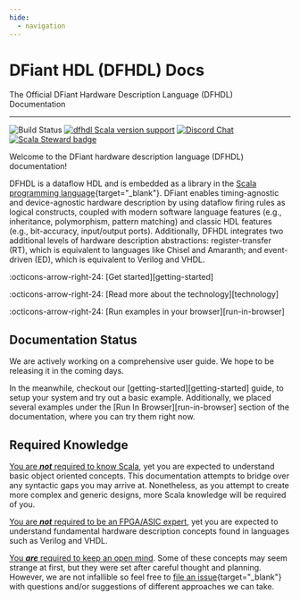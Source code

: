 ```yaml
---
hide:
  - navigation
---
```


# DFiant HDL (DFHDL) Docs

The Official DFiant Hardware Description Language (DFHDL) Documentation

---

![Build Status](https://github.com/DFiantHDL/DFiant/workflows/Build/badge.svg)
[![dfhdl Scala version support](https://index.scala-lang.org/dfianthdl/dfhdl/dfhdl/latest.svg)](https://index.scala-lang.org/dfianthdl/dfhdl/dfhdl)
[![Discord Chat](https://img.shields.io/discord/721461308297576598.svg)](https://discord.gg/) 
[![Scala Steward badge](https://img.shields.io/badge/Scala_Steward-helping-blue.svg?style=flat&logo=data:image/png;base64,iVBORw0KGgoAAAANSUhEUgAAAA4AAAAQCAMAAAARSr4IAAAAVFBMVEUAAACHjojlOy5NWlrKzcYRKjGFjIbp293YycuLa3pYY2LSqql4f3pCUFTgSjNodYRmcXUsPD/NTTbjRS+2jomhgnzNc223cGvZS0HaSD0XLjbaSjElhIr+AAAAAXRSTlMAQObYZgAAAHlJREFUCNdNyosOwyAIhWHAQS1Vt7a77/3fcxxdmv0xwmckutAR1nkm4ggbyEcg/wWmlGLDAA3oL50xi6fk5ffZ3E2E3QfZDCcCN2YtbEWZt+Drc6u6rlqv7Uk0LdKqqr5rk2UCRXOk0vmQKGfc94nOJyQjouF9H/wCc9gECEYfONoAAAAASUVORK5CYII=)](https://scala-steward.org)

Welcome to the DFiant hardware description language (DFHDL) documentation! 

DFHDL is a dataflow HDL and is embedded as a library in the [Scala programming language](https://www.scala-lang.org/){target="_blank"}. DFiant enables timing-agnostic and device-agnostic hardware description by using dataflow firing rules as logical constructs, coupled with modern software language features (e.g., inheritance, polymorphism, pattern matching) and classic HDL features (e.g., bit-accuracy, input/output ports). Additionally, DFHDL integrates two additional levels of hardware description abstractions: register-transfer (RT), which is equivalent to languages like Chisel and Amaranth; and event-driven (ED), which is equivalent to Verilog and VHDL. 

:octicons-arrow-right-24: [Get started][getting-started]

:octicons-arrow-right-24: [Read more about the technology][technology]

:octicons-arrow-right-24: [Run examples in your browser][run-in-browser]


## Documentation Status

We are actively working on a comprehensive user guide. We hope to be releasing it in the coming days.

In the meanwhile, checkout our [getting-started][getting-started] guide, to setup your system and try out a basic example.
Additionally, we placed several examples under the [Run In Browser][run-in-browser] section of the documentation, where you can try them right now.


## Required Knowledge

<u>You are ***not*** required to know Scala</u>, yet you are expected to understand basic object oriented concepts. This documentation attempts to bridge over any syntactic gaps you may arrive at. Nonetheless, as you attempt to create more complex and generic designs, more Scala knowledge will be required of you.

<u>You are ***not*** required to be an FPGA/ASIC expert</u>, yet you are expected to understand fundamental hardware description concepts found in languages such as Verilog and VHDL.  

<u>You ***are*** required to keep an open mind</u>. Some of these concepts may seem strange at first, but they were set after careful thought and planning. However, we are not infallible so feel free to [file an issue](https://github.com/DFiantHDL/DFiant/issues){target="_blank"} with questions and/or suggestions of different approaches we can take.

